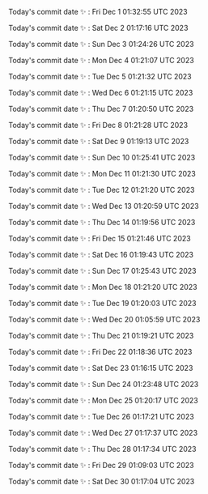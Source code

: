 Today's commit date ✨ : Fri Dec 1 01:32:55 UTC 2023 

Today's commit date ✨ : Sat Dec 2 01:17:16 UTC 2023 

Today's commit date ✨ : Sun Dec 3 01:24:26 UTC 2023 

Today's commit date ✨ : Mon Dec 4 01:21:07 UTC 2023 

Today's commit date ✨ : Tue Dec 5 01:21:32 UTC 2023 

Today's commit date ✨ : Wed Dec 6 01:21:15 UTC 2023 

Today's commit date ✨ : Thu Dec 7 01:20:50 UTC 2023 

Today's commit date ✨ : Fri Dec 8 01:21:28 UTC 2023 

Today's commit date ✨ : Sat Dec 9 01:19:13 UTC 2023 

Today's commit date ✨ : Sun Dec 10 01:25:41 UTC 2023 

Today's commit date ✨ : Mon Dec 11 01:21:30 UTC 2023 

Today's commit date ✨ : Tue Dec 12 01:21:20 UTC 2023 

Today's commit date ✨ : Wed Dec 13 01:20:59 UTC 2023 

Today's commit date ✨ : Thu Dec 14 01:19:56 UTC 2023 

Today's commit date ✨ : Fri Dec 15 01:21:46 UTC 2023 

Today's commit date ✨ : Sat Dec 16 01:19:43 UTC 2023 

Today's commit date ✨ : Sun Dec 17 01:25:43 UTC 2023 

Today's commit date ✨ : Mon Dec 18 01:21:20 UTC 2023 

Today's commit date ✨ : Tue Dec 19 01:20:03 UTC 2023 

Today's commit date ✨ : Wed Dec 20 01:05:59 UTC 2023 

Today's commit date ✨ : Thu Dec 21 01:19:21 UTC 2023 

Today's commit date ✨ : Fri Dec 22 01:18:36 UTC 2023 

Today's commit date ✨ : Sat Dec 23 01:16:15 UTC 2023 

Today's commit date ✨ : Sun Dec 24 01:23:48 UTC 2023 

Today's commit date ✨ : Mon Dec 25 01:20:17 UTC 2023 

Today's commit date ✨ : Tue Dec 26 01:17:21 UTC 2023 

Today's commit date ✨ : Wed Dec 27 01:17:37 UTC 2023 

Today's commit date ✨ : Thu Dec 28 01:17:34 UTC 2023 

Today's commit date ✨ : Fri Dec 29 01:09:03 UTC 2023 

Today's commit date ✨ : Sat Dec 30 01:17:04 UTC 2023 

